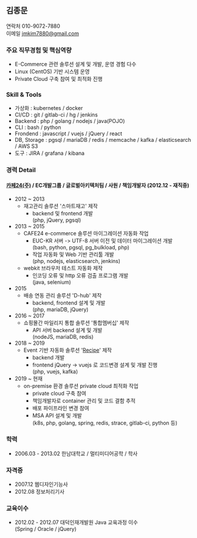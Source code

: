 ## 김종문

연락처 010-9072-7880  
이메일 jmkim7880@gmail.com

### 주요 직무경험 및 핵심역량

  - E-Commerce 관련 솔루션 설계 및 개발, 운영 경험 다수
  - Linux (CentOS) 기반 시스템 운영 
  - Private Cloud 구축 참여 및 최적화 진행

### Skill & Tools

  - 가상화 : kubernetes / docker
  - CI/CD : git / gitlab-ci / hg / jenkins
  - Backend : php / golang / nodejs / java(POJO)
  - CLI : bash / python
  - Frondend : javascript / vuejs / jQuery / react
  - DB, Storage : pgsql / mariaDB / redis / memcache / kafka / elasticsearch / AWS S3
  - 도구 : JIRA / grafana / kibana

### 경력 Detail
#### [카페24(주)](https://cafe24corp.com) / EC개발그룹 / 글로벌아키텍처팀 / 사원 / 책임개발자 (2012.12 - 재직중)
  - 2012 ~ 2013
    * 재고관리 솔루션 '스마트재고' 제작
      - backend 및 frontend 개발  
        (php, jQuery, pgsql)
  - 2013 ~ 2015
    * CAFE24 e-commerce 솔루션 마이그레이션 자동화 작업
      - EUC-KR 서버 -> UTF-8 서버 이전 및 데이터 마이그레이션 개발  
        (bash, python, pgsql, pg_bulkload, php)
      - 작업 자동화 및 Web 기반 관리툴 개발  
        (php, nodejs, elasticsearch, jenkins)
    * webkit 브라우저 테스트 자동화 제작
      - 인코딩 오류 및 http 오류 검출 프로그램 개발  
        (java, selenium)
  - 2015
    * 배송 연동 관리 솔루션 'D-hub' 제작
      - backend, frontend 설계 및 개발  
        (php, mariaDB, jQuery)
  - 2016 ~ 2017
    * 쇼핑몰간 마일리지 통합 솔루션 '통합멤버십' 제작 
      - API 서버 backend 설계 및 개발  
        (nodeJS, mariaDB, redis)
  - 2018 ~ 2019
    * Event 기반 자동화 솔루션 '[Recipe](https://recipe.cafe24.com)' 제작
      - backend 개발 
      - frontend jQuery -> vuejs 로 코드변경 설계 및 개발 진행  
        (php, vuejs, kafka)
  - 2019 ~ 현재
    * on-premise 환경 솔루션 private cloud 최적화 작업
      - private cloud 구축 참여
      - 책임개발자로 container 관리 및 코드 결함 추적
      - 배포 파이프라인 변경 참여
      - MSA API 설계 및 개발  
        (k8s, php, golang, spring, redis, strace, gitlab-ci, python 등)

### 학력
  - 2006.03 - 2013.02 한남대학교 / 멀티미디어공학 / 학사

### 자격증
  - 2007.12 웹디자인기능사
  - 2012.08 정보처리기사
 
### 교육이수
  - 2012.02 - 2012.07 대덕인재개발원 Java 교육과정 이수  
    (Spring / Oracle / jQuery)
